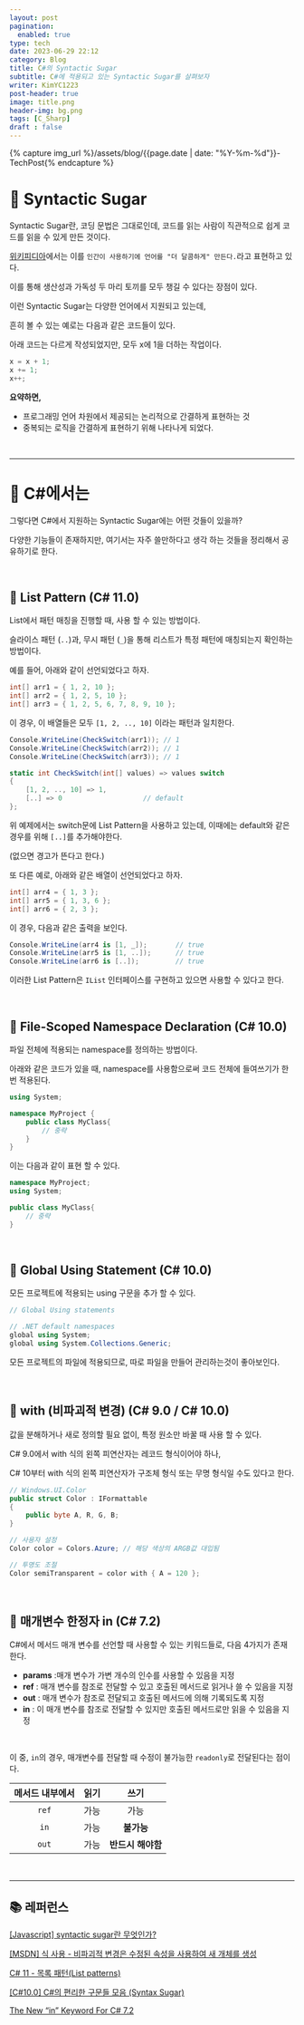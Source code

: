 ```yaml
---
layout: post
pagination: 
  enabled: true
type: tech
date: 2023-06-29 22:12
category: Blog
title: C#의 Syntactic Sugar
subtitle: C#에 적용되고 있는 Syntactic Sugar를 살펴보자
writer: KimYC1223
post-header: true
image: title.png
header-img: bg.png
tags: [C_Sharp]
draft : false
---
```


{% capture img_url %}/assets/blog/{{page.date | date: "%Y-%m-%d"}}-TechPost{% endcapture %}

# 🔸 Syntactic Sugar

Syntactic Sugar란, 코딩 문법은 그대로인데, 코드를 읽는 사람이 직관적으로 쉽게 코드를 읽을 수 있게 만든 것이다.

[위키피디아](https://en.wikipedia.org/wiki/Syntactic_sugar)에서는 이를 `인간이 사용하기에 언어를 "더 달콤하게" 만든다.`라고 표현하고 있다.

이를 통해 생산성과 가독성 두 마리 토끼를 모두 챙길 수 있다는 장점이 있다.

이런 Syntactic Sugar는 다양한 언어에서 지원되고 있는데,

흔히 볼 수 있는 예로는 다음과 같은 코드들이 있다.

아래 코드는 다르게 작성되었지만, 모두 x에 1을 더하는 작업이다.

``` c
x = x + 1;
x += 1;
x++;
```

**요약하면,**

<ul>
<li>프로그래밍 언어 차원에서 제공되는 논리적으로 간결하게 표현하는 것</li>
<li>중복되는 로직을 간결하게 표현하기 위해 나타나게 되었다.</li>
</ul>

<br>

---

# 🔸 C#에서는

그렇다면 C#에서 지원하는 Syntactic Sugar에는 어떤 것들이 있을까?

다양한 기능들이 존재하지만, 여기서는 자주 쓸만하다고 생각 하는 것들을 정리해서 공유하기로 한다.

<br>

## 🔹 List Pattern (C# 11.0)

List에서 패턴 매칭을 진행할 때, 사용 할 수 있는 방법이다.

슬라이스 패턴 (`..`)과, 무시 패턴 (`_`)을 통해 리스트가 특정 패턴에 매칭되는지 확인하는 방법이다.

예를 들어, 아래와 같이 선언되었다고 하자.

``` cs
int[] arr1 = { 1, 2, 10 };
int[] arr2 = { 1, 2, 5, 10 };
int[] arr3 = { 1, 2, 5, 6, 7, 8, 9, 10 };
```

이 경우, 이 배열들은 모두 `[1, 2, .., 10]` 이라는 패턴과 일치한다.

``` cs
Console.WriteLine(CheckSwitch(arr1)); // 1
Console.WriteLine(CheckSwitch(arr2)); // 1
Console.WriteLine(CheckSwitch(arr3)); // 1

static int CheckSwitch(int[] values) => values switch
{
    [1, 2, .., 10] => 1,
    [..] => 0                    // default
};
```

위 예제에서는 switch문에 List Pattern을 사용하고 있는데, 이때에는 default와 같은 경우를 위해 `[..]`를 추가해야한다.

(없으면 경고가 뜬다고 한다.)

또 다른 예로, 아래와 같은 배열이 선언되었다고 하자.

``` cs
int[] arr4 = { 1, 3 };
int[] arr5 = { 1, 3, 6 };
int[] arr6 = { 2, 3 };
```

이 경우, 다음과 같은 출력을 보인다.

``` cs
Console.WriteLine(arr4 is [1, _]);       // true
Console.WriteLine(arr5 is [1, ..]);      // true
Console.WriteLine(arr6 is [..]);         // true
```

이러한 List Pattern은 `IList` 인터페이스를 구현하고 있으면 사용할 수 있다고 한다.

<br>

## 🔹 File-Scoped Namespace Declaration (C# 10.0)

파일 전체에 적용되는 namespace를 정의하는 방법이다.

아래와 같은 코드가 있을 때, namespace를 사용함으로써 코드 전체에 들여쓰기가 한 번 적용된다.

``` cs
using System;

namespace MyProject {
    public class MyClass{
        // 중략
    }
}
```

이는 다음과 같이 표현 할 수 있다.

``` cs
namespace MyProject;
using System;

public class MyClass{
    // 중략
}
```

<br>

## 🔹 Global Using Statement (C# 10.0)

모든 프로젝트에 적용되는 using 구문을 추가 할 수 있다.

``` cs
// Global Using statements

// .NET default namespaces
global using System;
global using System.Collections.Generic;
```

모든 프로젝트의 파일에 적용되므로, 따로 파일을 만들어 관리하는것이 좋아보인다.

<br>

## 🔹 with (비파괴적 변경) (C# 9.0 / C# 10.0)

값을 분해하거나 새로 정의할 필요 없이, 특정 원소만 바꿀 때 사용 할 수 있다.

C# 9.0에서 with 식의 왼쪽 피연산자는 레코드 형식이어야 하나, 

C# 10부터 with 식의 왼쪽 피연산자가 구조체 형식 또는 무명 형식일 수도 있다고 한다.

``` cs
// Windows.UI.Color
public struct Color : IFormattable
{
    public byte A, R, G, B;
}

// 사용자 설정
Color color = Colors.Azure; // 해당 색상의 ARGB값 대입됨

// 투명도 조절
Color semiTransparent = color with { A = 120 };
```

<br>

## 🔹 매개변수 한정자 in (C# 7.2)

C#에서 메서드 매개 변수를 선언할 때 사용할 수 있는 키워드들로, 다음 4가지가 존재한다.

* **params** :매개 변수가 가변 개수의 인수를 사용할 수 있음을 지정
* **ref** : 매개 변수를 참조로 전달할 수 있고 호출된 메서드로 읽거나 쓸 수 있음을 지정
* **out** : 매개 변수가 참조로 전달되고 호출된 메서드에 의해 기록되도록 지정
* **in** : 이 매개 변수를 참조로 전달할 수 있지만 호출된 메서드로만 읽을 수 있음을 지정

<br>

이 중, `in`의 경우, 매개변수를 전달할 때 수정이 불가능한 `readonly`로 전달된다는 점이다.

| 메서드 내부에서 | 읽기 |       쓰기       |
|:--------------:|:---:|:----------------:|
| `ref`          | 가능 | 가능             |
| `in`           | 가능 | **불가능**       |
| `out`          | 가능 | **반드시 해야함** |

<Br>

---

## 📚 레퍼런스

[[Javascript] syntactic sugar란 무엇인가?](https://blog.naver.com/magnking/220956399657)

[[MSDN] 식 사용 - 비파괴적 변경은 수정된 속성을 사용하여 새 개체를 생성](https://learn.microsoft.com/ko-kr/dotnet/csharp/language-reference/operators/with-expression)

[C# 11 - 목록 패턴(List patterns)](https://www.sysnet.pe.kr/2/0/13112)

[[C#10.0] C#의 편리한 구문들 모음 (Syntax Sugar)](https://karupro.tistory.com/89)

[The New “in” Keyword For C# 7.2](https://dotnetcoretutorials.com/new-keyword-c-7-2/)

<br>
<br>